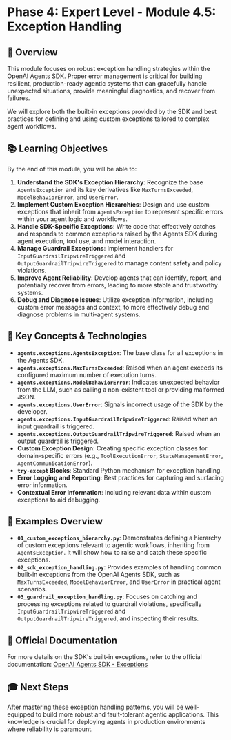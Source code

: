 # Phase 4: Expert Level - Module 4.5: Exception Handling

## 🎯 Overview

This module focuses on robust exception handling strategies within the OpenAI Agents SDK. Proper error management is critical for building resilient, production-ready agentic systems that can gracefully handle unexpected situations, provide meaningful diagnostics, and recover from failures.

We will explore both the built-in exceptions provided by the SDK and best practices for defining and using custom exceptions tailored to complex agent workflows.

## 📚 Learning Objectives

By the end of this module, you will be able to:

1.  **Understand the SDK's Exception Hierarchy**: Recognize the base `AgentsException` and its key derivatives like `MaxTurnsExceeded`, `ModelBehaviorError`, and `UserError`.
2.  **Implement Custom Exception Hierarchies**: Design and use custom exceptions that inherit from `AgentsException` to represent specific errors within your agent logic and workflows.
3.  **Handle SDK-Specific Exceptions**: Write code that effectively catches and responds to common exceptions raised by the Agents SDK during agent execution, tool use, and model interaction.
4.  **Manage Guardrail Exceptions**: Implement handlers for `InputGuardrailTripwireTriggered` and `OutputGuardrailTripwireTriggered` to manage content safety and policy violations.
5.  **Improve Agent Reliability**: Develop agents that can identify, report, and potentially recover from errors, leading to more stable and trustworthy systems.
6.  **Debug and Diagnose Issues**: Utilize exception information, including custom error messages and context, to more effectively debug and diagnose problems in multi-agent systems.

## 🔧 Key Concepts & Technologies

-   **`agents.exceptions.AgentsException`**: The base class for all exceptions in the Agents SDK.
-   **`agents.exceptions.MaxTurnsExceeded`**: Raised when an agent exceeds its configured maximum number of execution turns.
-   **`agents.exceptions.ModelBehaviorError`**: Indicates unexpected behavior from the LLM, such as calling a non-existent tool or providing malformed JSON.
-   **`agents.exceptions.UserError`**: Signals incorrect usage of the SDK by the developer.
-   **`agents.exceptions.InputGuardrailTripwireTriggered`**: Raised when an input guardrail is triggered.
-   **`agents.exceptions.OutputGuardrailTripwireTriggered`**: Raised when an output guardrail is triggered.
-   **Custom Exception Design**: Creating specific exception classes for domain-specific errors (e.g., `ToolExecutionError`, `StateManagementError`, `AgentCommunicationError`).
-   **`try-except` Blocks**: Standard Python mechanism for exception handling.
-   **Error Logging and Reporting**: Best practices for capturing and surfacing error information.
-   **Contextual Error Information**: Including relevant data within custom exceptions to aid debugging.

## 📝 Examples Overview

-   **`01_custom_exceptions_hierarchy.py`**: Demonstrates defining a hierarchy of custom exceptions relevant to agentic workflows, inheriting from `AgentsException`. It will show how to raise and catch these specific exceptions.
-   **`02_sdk_exception_handling.py`**: Provides examples of handling common built-in exceptions from the OpenAI Agents SDK, such as `MaxTurnsExceeded`, `ModelBehaviorError`, and `UserError` in practical agent scenarios.
-   **`03_guardrail_exception_handling.py`**: Focuses on catching and processing exceptions related to guardrail violations, specifically `InputGuardrailTripwireTriggered` and `OutputGuardrailTripwireTriggered`, and inspecting their results.

## 🔗 Official Documentation

For more details on the SDK's built-in exceptions, refer to the official documentation:
[OpenAI Agents SDK - Exceptions](https://openai.github.io/openai-agents-python/ref/exceptions/)

## 🎓 Next Steps

After mastering these exception handling patterns, you will be well-equipped to build more robust and fault-tolerant agentic applications. This knowledge is crucial for deploying agents in production environments where reliability is paramount.
